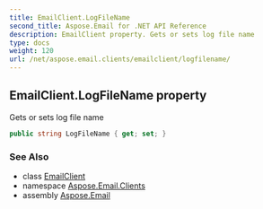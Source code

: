 ```yaml
---
title: EmailClient.LogFileName
second_title: Aspose.Email for .NET API Reference
description: EmailClient property. Gets or sets log file name
type: docs
weight: 120
url: /net/aspose.email.clients/emailclient/logfilename/
---
```

## EmailClient.LogFileName property

Gets or sets log file name

```csharp
public string LogFileName { get; set; }
```

### See Also

* class [EmailClient](../)
* namespace [Aspose.Email.Clients](../../emailclient/)
* assembly [Aspose.Email](../../../)


